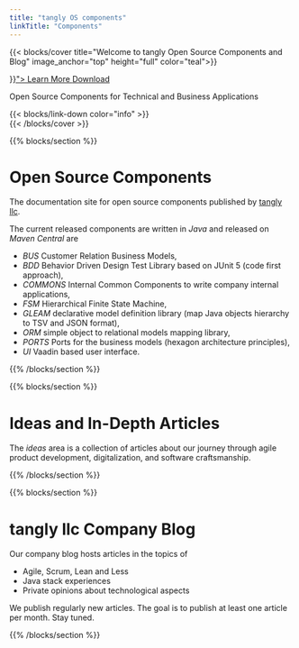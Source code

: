 ```yaml
---
title: "tangly OS components"
linkTitle: "Components"
--- 
```


{{< blocks/cover title="Welcome to tangly Open Source Components and Blog" image_anchor="top" height="full" color="teal">}}
<div class="mx-auto">
	<a class="btn btn-lg btn-primary mr-3 mb-4" href="{{< relref "/about" >}}">
		Learn More <i class="fas fa-arrow-alt-circle-right ml-2"></i>
	</a>
	<a class="btn btn-lg btn-secondary mr-3 mb-4" href="https://bitbucket.org/tangly-team/tangly-os/">
		Download <i class="fab fa-github ml-2 "></i>
	</a>
	<p class="lead mt-5">Open Source Components for Technical and Business Applications</p>
    	{{< blocks/link-down color="info" >}}
</div>
{{< /blocks/cover >}}


{{% blocks/section %}}
<div class="col">
<h1 class="text-center">Open Source Components</h1>

The documentation site for open source components published by [tangly llc](https://www.tangly.net).

The current released components are written in _Java_ and released on _Maven Central_ are

* _BUS_ Customer Relation Business Models,
* _BDD_ Behavior Driven Design Test Library based on JUnit 5 (code first approach),
* _COMMONS_ Internal Common Components to write company internal applications,
* _FSM_ Hierarchical Finite State Machine,
* _GLEAM_ declarative model definition library (map Java objects hierarchy to TSV and JSON format),
* _ORM_ simple object to relational models mapping library,
* _PORTS_ Ports for the business models (hexagon architecture principles),
* _UI_ Vaadin based user interface. 
</div>
{{% /blocks/section %}}

{{% blocks/section %}}
<div class="col">
<h1 class="text-center">Ideas and In-Depth Articles</h1>

The _ideas_ area is a collection of articles about our journey through agile product development, digitalization, and software craftsmanship.
</div>
{{% /blocks/section %}}

{{% blocks/section %}}
<div class="col">
<h1 class="text-center">tangly llc Company Blog</h1>

Our company blog hosts articles in the topics of

* Agile, Scrum, Lean and Less
* Java stack experiences
* Private opinions about technological aspects

We publish regularly new articles. The goal is to publish at least one article per month. Stay tuned.
</div>
{{% /blocks/section %}}
